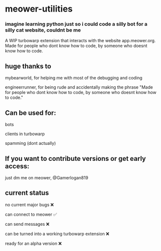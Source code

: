 # meower-utilities
### imagine learning python just so i could code a silly bot for a silly cat website, couldnt be me
A WIP turbowarp extension that interacts with the website app.meower.org. Made for people who dont know how to code, by someone who doesnt know how to code.

huge thanks to
-
mybearworld, for helping me with most of the debugging and coding

engineerrunner, for being rude and accidentally making the phrase "Made for people who dont know how to code, by someone who doesnt know how to code."


Can be used for:
-
bots

clients in turbowarp

spamming (dont actually)

If you want to contribute versions or get early access:
-
just dm me on meower, @Gamerlogan819



current status
-
no current major bugs ❌

can connect to meower ✅

can send messages ❌

can be turned into a working turbowarp extension ❌

ready for an alpha version ❌


